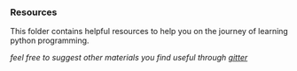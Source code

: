 ### Resources

This folder contains helpful resources to help you on the journey of learning python programming.

*feel free to suggest other materials you find useful through [gitter](https://gitter.im/andela/bootcamp-8-ke)*
